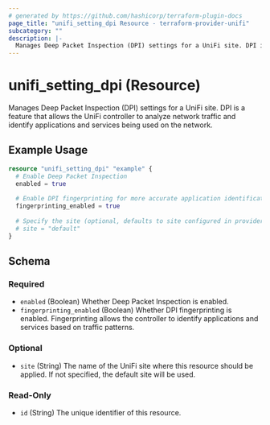 ```yaml
---
# generated by https://github.com/hashicorp/terraform-plugin-docs
page_title: "unifi_setting_dpi Resource - terraform-provider-unifi"
subcategory: ""
description: |-
  Manages Deep Packet Inspection (DPI) settings for a UniFi site. DPI is a feature that allows the UniFi controller to analyze network traffic and identify applications and services being used on the network.
---
```


# unifi_setting_dpi (Resource)

Manages Deep Packet Inspection (DPI) settings for a UniFi site. DPI is a feature that allows the UniFi controller to analyze network traffic and identify applications and services being used on the network.

## Example Usage

```terraform
resource "unifi_setting_dpi" "example" {
  # Enable Deep Packet Inspection
  enabled = true
  
  # Enable DPI fingerprinting for more accurate application identification
  fingerprinting_enabled = true
  
  # Specify the site (optional, defaults to site configured in provider, otherwise "default")
  # site = "default"
}
```

<!-- schema generated by tfplugindocs -->
## Schema

### Required

- `enabled` (Boolean) Whether Deep Packet Inspection is enabled.
- `fingerprinting_enabled` (Boolean) Whether DPI fingerprinting is enabled. Fingerprinting allows the controller to identify applications and services based on traffic patterns.

### Optional

- `site` (String) The name of the UniFi site where this resource should be applied. If not specified, the default site will be used.

### Read-Only

- `id` (String) The unique identifier of this resource.
